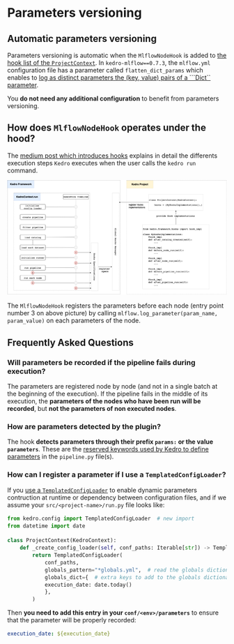 # Parameters versioning

## Automatic parameters versioning

Parameters versioning is automatic when the ``MlflowNodeHook`` is added to [the hook list of the ``ProjectContext``](../02_installation/02_setup.md#declaring-kedro-mlflow-hooks). In ``kedro-mlflow==0.7.3``, the `mlflow.yml` configuration file has a parameter called ``flatten_dict_params`` which enables to [log as distinct parameters the (key, value) pairs of a ```Dict`` parameter](../07_python_objects/02_Hooks.md).

You **do not need any additional configuration** to benefit from parameters versioning.

## How does ``MlflowNodeHook`` operates under the hood?

The [medium post which introduces hooks](https://medium.com/quantumblack/introducing-kedro-hooks-fd5bc4c03ff5) explains in detail the differents execution steps ``Kedro`` executes when the user calls the ``kedro run`` command.

![](../imgs/hook_registration_process.png)

The `MlflowNodeHook` registers the parameters before each node (entry point number 3 on above picture) by calling `mlflow.log_parameter(param_name, param_value)` on each parameters of the node.

## Frequently Asked Questions

### Will parameters be recorded if the pipeline fails during execution?

The parameters are registered node by node (and not in a single batch at the beginning of the execution). If the pipeline fails in the middle of its execution, the **parameters of the nodes who have been run will be recorded**, but **not the parameters of non executed nodes**.

### How are parameters detected by the plugin?

The hook **detects parameters through their prefix ``params:`` or the value ``parameters``**. These are the [reserved keywords used by Kedro to define parameters](https://kedro.readthedocs.io/en/stable/03_tutorial/04_create_pipelines.html?highlight=params%3A#working-with-multiple-pipelines) in the ``pipeline.py`` file(s).  

### How can I register a parameter if I use a ``TemplatedConfigLoader``?

If you [use a ``TemplatedConfigLoader``](https://kedro.readthedocs.io/en/latest/04_kedro_project_setup/02_configuration.html#templating-configuration) to enable dynamic parameters contruction at runtime or dependency between configuration files, and if we assume your ``src/<project-name>/run.py`` file looks like:

```python
from kedro.config import TemplatedConfigLoader  # new import
from datetime import date

class ProjectContext(KedroContext):
    def _create_config_loader(self, conf_paths: Iterable[str]) -> TemplatedConfigLoader:
        return TemplatedConfigLoader(
            conf_paths,
            globals_pattern="*globals.yml",  # read the globals dictionary from project config
            globals_dict={  # extra keys to add to the globals dictionary, take precedence over globals_pattern
            execution_date: date.today()
            },
        )
```

Then **you need to add this entry in your ``conf/<env>/parameters``** to ensure that the parameter will be properly recorded:

```yaml
execution_date: ${execution_date}
```
